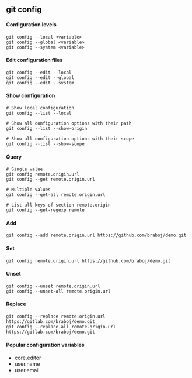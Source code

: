 ## git config

#### Configuration levels
    git config --local <variable>
    git config --global <variable>
    git config --system <variable>

#### Edit configuration files
    git config --edit --local 
    git config --edit --global
    git config --edit --system

#### Show configuration
    
    # Show local configuration
    git config --list --local

    # Show all configuration options with their path
    git config --list --show-origin

    # Show all configuration options with their scope
    git config --list --show-scope

#### Query
    
    # Single value
    git config remote.origin.url
    git config --get remote.origin.url
    
    # Multiple values
    git config --get-all remote.origin.url

    # List all keys of section remote.origin
    git config --get-regexp remote

#### Add
    git config --add remote.origin.url https://github.com/braboj/demo.git

#### Set
    git config remote.origin.url https://github.com/braboj/demo.git

#### Unset
    git config --unset remote.origin.url
    git config --unset-all remote.origin.url

#### Replace
    git config --replace remote.origin.url https://gitlab.com/braboj/demo.git
    git config --replace-all remote.origin.url https://gitlab.com/braboj/demo.git

#### Popular configuration variables
 - core.editor
 - user.name
 - user.email
